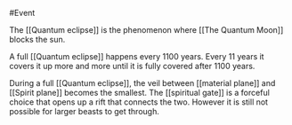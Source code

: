 #Event

The [[Quantum eclipse]] is the phenomenon where [[The Quantum Moon]] blocks the sun.

A full [[Quantum eclipse]] happens every 1100 years. Every 11 years it covers it up more and more until it is fully covered after 1100 years. 

During a full [[Quantum eclipse]], the veil between [[material plane]] and [[Spirit plane]] becomes the smallest. The [[spiritual gate]] is a forceful choice that opens up a rift that connects the two. However it is still not possible for larger beasts to get through. 